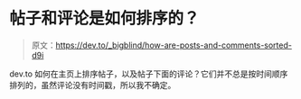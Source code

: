 # 帖子和评论是如何排序的？

> 原文：<https://dev.to/_bigblind/how-are-posts-and-comments-sorted-d9i>

dev.to 如何在主页上排序帖子，以及帖子下面的评论？它们并不总是按时间顺序排列的，虽然评论没有时间戳，所以我不确定。